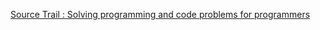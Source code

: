 
[Source Trail : Solving programming and code problems for programmers](https://www.sourcetrail.com/)
